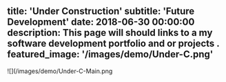 title: 'Under Construction'
subtitle: 'Future Development' 
date: 2018-06-30 00:00:00
description: This page will should links to a my software development portfolio and or projects .
featured_image: '/images/demo/Under-C.png'
---

![](/images/demo/Under-C-Main.png
